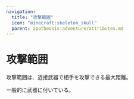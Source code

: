 ```yaml
---
navigation:
  title: "攻撃範囲"
  icon: "minecraft:skeleton_skull"
  parent: apotheosis:adventure/attributes.md
---
```


# 攻撃範囲

<Color id="blue">攻撃範囲</Color>は、近接武器で相手を攻撃できる最大距離。

一般的に武器に付いている。

